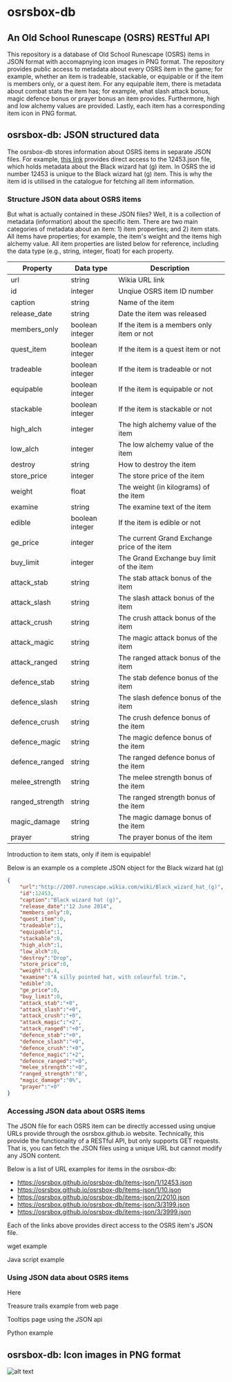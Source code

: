 # osrsbox-db
## An Old School Runescape (OSRS) RESTful API

This repository is a database of Old School Runescape (OSRS) items in JSON format with accomapnying icon images in PNG format. The repository provides public access to metadata about every OSRS item in the game; for example, whether an item is tradeable, stackable, or equipable or if the item is members only, or a quest item. For any equipable item, there is metadata about combat stats the item has; for example, what slash attack bonus, magic defence bonus or prayer bonus an item provides. Furthermore, high and low alchemy values are provided. Lastly, each item has a corresponding item icon in PNG format. 

## osrsbox-db: JSON structured data

The osrsbox-db stores information about OSRS items in separate JSON files. For example, [this link](https://osrsbox.github.io/osrsbox-db/items-json/1/12453.json "osrsbox.github.io/osrsbox-db/items-json/1/12453.json") provides direct access to the 12453.json file, which holds metadata about the Black wizard hat (g) item. In OSRS the id number 12453 is unique to the Black wizard hat (g) item. This is why the item id is utilised in the catalogue for fetching all item information. 

### Structure JSON data about OSRS items

But what is actually contained in these JSON files? Well, it is a collection of metadata (information) about the specific item. There are two main categories of metadata about an item: 1) item properties; and 2) item stats. All items have properties; for example, the item's weight and the items high alchemy value. All item properties are listed below for reference, including the data type (e.g., string, integer, float) for each property.

| Property        | Data type       | Description                                  |
|-----------------|-----------------|----------------------------------------------|
| url             | string          | Wikia URL link                               |
| id              | integer         | Unqiue OSRS item ID number                   |
| caption         | string          | Name of the item                             |
| release_date    | string          | Date the item was released                   |
| members_only    | boolean integer | If the item is a members only item or not    |
| quest_item      | boolean integer | If the item is a quest item or not           |
| tradeable       | boolean integer | If the item is tradeable or not              |
| equipable       | boolean integer | If the item is equipable or not              |
| stackable       | boolean integer | If the item is stackable or not              |
| high_alch       | integer         | The high alchemy value of the item           |
| low_alch        | integer         | The low alchemy value of the item            |
| destroy         | string          | How to destroy the item                      |
| store_price     | integer         | The store price of the item                  |
| weight          | float           | The weight (in kilograms) of the item        |
| examine         | string          | The examine text of the item                 |
| edible          | boolean integer | If the item is edible or not                 |
| ge_price        | integer         | The current Grand Exchange price of the item |
| buy_limit       | integer         | The Grand Exchange buy limit of the item     |
| attack_stab     | string          | The stab attack bonus of the item            |
| attack_slash    | string          | The slash attack bonus of the item           |
| attack_crush    | string          | The crush attack bonus of the item           |
| attack_magic    | string          | The magic attack bonus of the item           |
| attack_ranged   | string          | The ranged attack bonus of the item          |
| defence_stab    | string          | The stab defence bonus of the item           |
| defence_slash   | string          | The slash defence bonus of the item          |
| defence_crush   | string          | The crush defence bonus of the item          |
| defence_magic   | string          | The magic defence bonus of the item          |
| defence_ranged  | string          | The ranged defence bonus of the item         |
| melee_strength  | string          | The melee strength bonus of the item         |
| ranged_strength | string          | The ranged strength bonus of the item        |
| magic_damage    | string          | The magic damage bonus of the item           |
| prayer          | string          | The prayer bonus of the item                 |

Introduction to item stats, only if item is equipable!


Below is an example os a complete JSON object for the Black wizard hat (g)

```json
{
    "url":"http://2007.runescape.wikia.com/wiki/Black_wizard_hat_(g)",
    "id":12453,
    "caption":"Black wizard hat (g)",
    "release_date":"12 June 2014",
    "members_only":0,
    "quest_item":0,
    "tradeable":1,
    "equipable":1,
    "stackable":0,
    "high_alch":1,
    "low_alch":0,
    "destroy":"Drop",
    "store_price":0,
    "weight":0.4,
    "examine":"A silly pointed hat, with colourful trim.",
    "edible":0,
    "ge_price":0,
    "buy_limit":0,
    "attack_stab":"+0",
    "attack_slash":"+0",
    "attack_crush":"+0",
    "attack_magic":"+2",
    "attack_ranged":"+0",
    "defence_stab":"+0",
    "defence_slash":"+0",
    "defence_crush":"+0",
    "defence_magic":"+2",
    "defence_ranged":"+0",
    "melee_strength":"+0",
    "ranged_strength":"0",
    "magic_damage":"0%",
    "prayer":"+0"
}
```

### Accessing JSON data about OSRS items

The JSON file for each OSRS item can be directly accessed using unqiue URLs provide through the osrsbox.github.io website. Technically, this provide the functionality of a RESTful API, but only supports GET requests. That is, you can fetch the JSON files using a unique URL but cannot modify any JSON content. 

Below is a list of URL examples for items in the osrsbox-db:

+ <https://osrsbox.github.io/osrsbox-db/items-json/1/12453.json>
+ <https://osrsbox.github.io/osrsbox-db/items-json/1/10.json>
+ <https://osrsbox.github.io/osrsbox-db/items-json/2/2010.json>
+ <https://osrsbox.github.io/osrsbox-db/items-json/3/3199.json>
+ <https://osrsbox.github.io/osrsbox-db/items-json/3/3999.json>

Each of the links above provides direct access to the OSRS item's JSON file.

wget example

Java script example

### Using JSON data about OSRS items

Here

Treasure trails example from web page

Tooltips page using the JSON api

Python example

## osrsbox-db: Icon images in PNG format

![alt text](https://osrsbox.github.io/osrsbox-db/items-icons/1/12453.png "Black wizard hat (g)")
